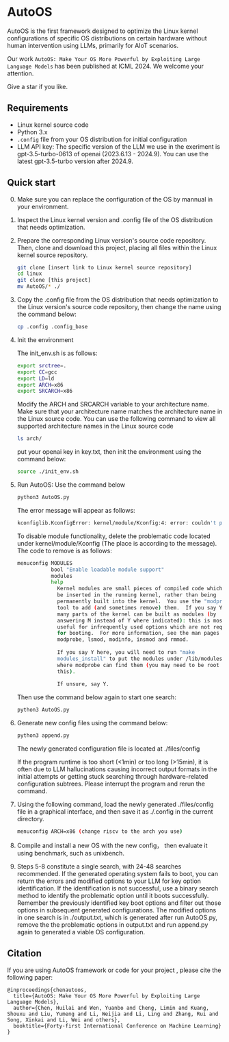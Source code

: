 # AutoOS
AutoOS is the first framework designed to optimize the Linux kernel configurations of specific OS distributions on certain hardware without human intervention using LLMs, primarily for AIoT scenarios.

Our work `AutoOS: Make Your OS More Powerful by Exploiting Large Language Models` has been published at ICML 2024. We welcome your attention.

Give a star if you like.

## Requirements
- Linux kernel source code 
- Python 3.x
- `.config` file from your OS distribution for initial configuration
- LLM API key: The specific version of the LLM we use in the exeriment is gpt-3.5-turbo-0613 of openai (2023.6.13 - 2024.9). You can use the latest gpt-3.5-turbo version after 2024.9.
## Quick start
0. Make sure you can replace the configuration of the OS by mannual in your environment. 
1. Inspect the Linux kernel version and .config file of the OS distribution that needs optimization.
2. Prepare the corresponding Linux version's source code repository. Then, clone and download this project, placing all files within the Linux kernel source repository.
   ```bash
   git clone [insert link to Linux kernel source repository]
   cd linux
   git clone [this project]
   mv AutoOS/* ./
   
3. Copy the .config file from the OS distribution that needs optimization to the Linux version's source code repository, then change the name  using the command below:
   ```bash
   cp .config .config_base
   
4. Init the environment
   
   The init_env.sh is as follows:
   ~~~bash
   export srctree=.
   export CC=gcc
   export LD=ld
   export ARCH=x86
   export SRCARCH=x86
   ~~~
   Modify the ARCH and SRCARCH variable to your architecture name. Make sure that your architecture name matches the architecture name in the Linux source code. You can use the following command to view all supported architecture names in the Linux source code
   ~~~bash
   ls arch/
   ~~~
   put your openai key in key.txt, then init the environment using the command below:
   ~~~bash
   source ./init_env.sh
   ~~~
5. Run AutoOS:
   Use the command below
   ~~~bash
   python3 AutoOS.py
   ~~~
   The error message will appear as follows:
   ~~~bash
   kconfiglib.KconfigError: kernel/module/Kconfig:4: error: couldn't parse 'modules': unrecognized construct
   ~~~
   To disable module functionality, delete the problematic code located under kernel/module/Kconfig (The place is according to the message). The code to remove is as follows:
   ~~~bash
   menuconfig MODULES
              bool "Enable loadable module support"
              modules
              help
                Kernel modules are small pieces of compiled code which can
                be inserted in the running kernel, rather than being
                permanently built into the kernel.  You use the "modprobe"
                tool to add (and sometimes remove) them.  If you say Y here,
                many parts of the kernel can be built as modules (by
                answering M instead of Y where indicated): this is most
                useful for infrequently used options which are not required
                for booting.  For more information, see the man pages for
                modprobe, lsmod, modinfo, insmod and rmmod.
      
                If you say Y here, you will need to run "make
                modules_install" to put the modules under /lib/modules/
                where modprobe can find them (you may need to be root to do
                this).
      
                If unsure, say Y.
    ~~~
    Then use  the command below again to start one search:
    ~~~bash
    python3 AutoOS.py
    ~~~
6. Generate new config files using the command below:
    ~~~bash
    python3 append.py
    ~~~
    The newly generated configuration file is located at ./files/config

    If the program runtime is too short (<1min) or too long (>15min), it is often due to LLM hallucinations causing incorrect output formats in the initial attempts or getting stuck searching through hardware-related configuration subtrees. Please interrupt the program and rerun the command.

8. Using the following command, load the newly generated ./files/config file in a graphical interface, and then save it as ./.config in the current directory.
    ~~~bash
    menuconfig ARCH=x86 (change riscv to the arch you use) 
    ~~~
9. Compile and install a new OS with the new config， then evaluate it using benchmark, such as unixbench.
10. Steps 5-8 constitute a single search, with 24-48 searches recommended. If the generated operating system fails to boot, you can return the errors and modified options to your LLM for key option identification. If the identification is not successful, use a binary search method to identify the problematic option until it boots successfully. Remember the previously identified key boot options and filter out those options in subsequent generated configurations. The modified options in one search is in ./output.txt, which is generated after run AutoOS.py, remove the the problematic options in output.txt and run append.py again to generated a viable OS configuration.

## Citation
If you are using AutoOS framework or code for your project , please cite the following paper:
~~~
@inproceedings{chenautoos,
  title={AutoOS: Make Your OS More Powerful by Exploiting Large Language Models},
  author={Chen, Huilai and Wen, Yuanbo and Cheng, Limin and Kuang, Shouxu and Liu, Yumeng and Li, Weijia and Li, Ling and Zhang, Rui and Song, Xinkai and Li, Wei and others},
  booktitle={Forty-first International Conference on Machine Learning}
}
~~~
